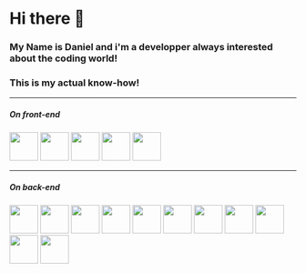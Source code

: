 # Hi there 👋 
### My Name is Daniel and i'm a developper always interested about the coding world!


### This is my actual know-how!
----
##### On front-end
<div> 
      <img border="0px" src="https://upload.wikimedia.org/wikipedia/commons/thumb/c/cf/Angular_full_color_logo.svg/2048px-Angular_full_color_logo.svg.png" target="_logo_angular" height="50px">
      <img border="0px" src="https://upload.wikimedia.org/wikipedia/commons/thumb/9/96/Sass_Logo_Color.svg/2560px-Sass_Logo_Color.svg.png" target="_logo_angular" height="50px">
    <img border="0px" src="https://cdn.icon-icons.com/icons2/2699/PNG/512/jquery_logo_icon_167804.png" target="_logo_angular" height="50px">
    <img border="0px" margin="5px" src="https://seeklogo.com/images/B/bootstrap-logo-3C30FB2A16-seeklogo.com.png" target="_logo_angular" height="50px">
    <img border="0px" margin="5px" src="https://rxjs.dev/generated/images/marketing/home/Rx_Logo-512-512.png" target="_logo_angular" height="50px">
</div>  

---

##### On back-end
<div> 
      <img border="0px" src="https://www.nssoftware.pt/wp-content/uploads/codeigniter-1.png" target="_logo_angular" height="50px">
      <img border="0px" src="https://upload.wikimedia.org/wikipedia/commons/thumb/9/9a/Laravel.svg/1200px-Laravel.svg.png" target="_logo_angular" height="50px">
    <img border="0px" src="https://seeklogo.com/images/Y/yarn-logo-F5E7A65FA2-seeklogo.com.png" height="50px">
    <img border="0px" margin="5px" src="https://cdn.freebiesupply.com/logos/large/2x/nodejs-icon-logo-png-transparent.png" target="_logo_angular" height="50px">
    <img border="0px" margin="5px" src="https://upload.wikimedia.org/wikipedia/commons/thumb/d/db/Npm-logo.svg/1280px-Npm-logo.svg.png" height="50px">
    <img border="0px" margin="5px" src="https://seeklogo.com/images/N/nodemon-logo-9F66F45AB1-seeklogo.com.png" height="50px">
    <img border="0px" margin="5px" src="https://upload.wikimedia.org/wikipedia/commons/thumb/0/02/Babel_Logo.svg/1280px-Babel_Logo.svg.png" height="50px">
    <img border="0px" margin="5px" src="https://upload.wikimedia.org/wikipedia/commons/thumb/e/e3/ESLint_logo.svg/1200px-ESLint_logo.svg.png" height="50px">
    <img border="0px" margin="5px" src="https://upload.wikimedia.org/wikipedia/commons/thumb/f/f7/PHPUnit_Logo.svg/1200px-PHPUnit_Logo.svg.png" height="50px">
    <img border="0px" margin="5px" src="https://getcomposer.org/img/logo-composer-transparent2.png" height="50px">
    <img border="0px" margin="5px" src="https://www.doctrine-project.org/logos/doctrine-logo.svg?1a5b7c" height="50px">  
</div>  

<!--
**PessoaDaniel/PessoaDaniel** is a ✨ _special_ ✨ repository because its `README.md` (this file) appears on your GitHub profile.

Here are some ideas to get you started:

- 🔭 I’m currently working on ...
- 🌱 I’m currently learning ...
- 👯 I’m looking to collaborate on ...
- 🤔 I’m looking for help with ...
- 💬 Ask me about ...
- 📫 How to reach me: ...
- 😄 Pronouns: ...
- ⚡ Fun fact: ...
-->
